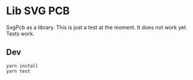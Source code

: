 # Lib SVG PCB

SvgPcb as a library. This is just a test at the moment. It does not work yet. Tests work.

## Dev

```
yarn install
yarn test
```